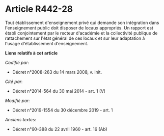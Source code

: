 # Article R442-28

Tout établissement d'enseignement privé qui demande son intégration dans l'enseignement public doit disposer de locaux
appropriés. Un rapport est établi conjointement par le recteur d'académie et la collectivité publique de rattachement sur
l'état général de ces locaux et sur leur adaptation à l'usage d'établissement d'enseignement.

**Liens relatifs à cet article**

_Codifié par_:

  - Décret n°2008-263 du 14 mars 2008, v. init.

_Cité par_:

  - Décret n°2014-564 du 30 mai 2014 - art. 1 (V)

_Modifié par_:

  - Décret n°2019-1554 du 30 décembre 2019 - art. 1

_Anciens textes_:

  - Décret n°60-388 du 22 avril 1960 - art. 16 (Ab)
